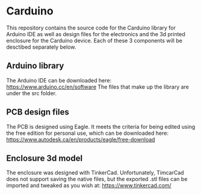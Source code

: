 # Carduino

This repository contains the source code for the Carduino library for Arduino IDE as well as design files for the electronics and the 3d printed enclosure for the Carduino device.  Each of these 3 components will be desctibed separately below.

## Arduino library
The Arduino IDE can be downloaded here:
https://www.arduino.cc/en/software
The files that make up the library are under the src folder.

## PCB design files
The PCB is designed using Eagle.  It meets the criteria for being edited using the free edition for personal use, which can be downloaded here:
https://www.autodesk.ca/en/products/eagle/free-download


## Enclosure 3d model
The enclosure was designed with TinkerCad.  Unfortunately, TimcarCad does not support saving the native files, but the exported .stl files can be imported and tweaked as you wish at:
https://www.tinkercad.com/

